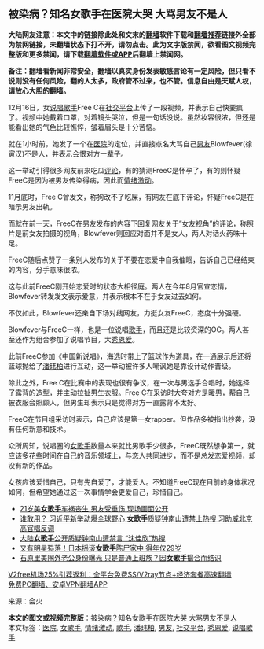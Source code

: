  <h2>被染病？知名女歌手在医院大哭 大骂男友不是人</h2> <p class="notice"><b>大陆网友注意：本文中的链接除此处和文末的<a href="https://github.com/bannedbook/fanqiang" >翻墙</a>软件下载和<a href="https://github.com/killgcd/justmysocks/blob/master/README.md">翻墙推荐</a>链接外全部为禁网链接，未翻墙状态下打不开，请勿点击。此为文字版禁闻，欲看图文视频完整版和更多禁闻，请下载<a href="https://github.com/bannedbook/fanqiang">翻墙软件或APP</a>后翻墙上禁闻网。</p><p>备注：翻墙看新闻非常安全，翻墙以真实身份发表敏感言论有一定风险，但只看不说则没有任何风险，翻的人太多，政府管不过来，也不管。信息自由是天赋人权，请放心大胆的翻墙。</b></p>  <div class="entry"> <p id="conimg">12月16日，女<a href="https://www.bannedbook.org/bnews/tag/%E8%AF%B4%E5%94%B1%E6%AD%8C%E6%89%8B/" class="st_tag internal_tag" rel="tag" title="标签 说唱歌手 下的日志">说唱歌手</a>Free C在<a href="https://www.bannedbook.org/bnews/tag/%E7%A4%BE%E4%BA%A4%E5%B9%B3%E5%8F%B0/" class="st_tag internal_tag" rel="tag" title="标签 社交平台 下的日志">社交平台</a>上传了一段视频，并表示自己快要疯了。视频中她戴着口罩，对着镜头哭泣，但是一句话没说。虽然妆容很浓，但还是能看出她的气色比较憔悴，皱着眉头是十分苦恼。</p> <p>就在1小时前，她发了一个在<a href="https://www.bannedbook.org/bnews/tag/%E5%8C%BB%E9%99%A2/" class="st_tag internal_tag" rel="tag" title="标签 医院 下的日志">医院</a>的定位，并直接点名大骂自己<a href="https://www.bannedbook.org/bnews/tag/%e7%94%b7%e5%8f%8b/" class="st_tag internal_tag" rel="tag" title="标签 男友 下的日志">男友</a>Blowfever(徐寅汉)不是人，并表示会恨对方一辈子。</p> <p>这一举动引得很多网友前来吃瓜<span class='wp_keywordlink_affiliate'><a href="https://www.bannedbook.org/bnews/comments/" title="新闻评论" target="_blank">评论</a></span>，有的猜测FreeC是怀孕了，有的则怀疑FreeC是因为被男友传染得病，因此而<a href="https://www.bannedbook.org/bnews/tag/%E6%83%85%E7%BB%AA%E6%BF%80%E5%8A%A8/" class="st_tag internal_tag" rel="tag" title="标签 情绪激动 下的日志">情绪激动</a>。</p>  <p>11月底时，Free C曾发文，称狗改不了吃屎，有网友在底下评论，怀疑FreeC是在暗示男友出轨。</p> <p>而就在前一天，FreeC在男友发布的内容下回复网友关于&#8221;女友视角&#8221;的评论，称照片是前女友拍摄的视角，Blowfever则回应对面并不是女人，两人对话火药味十足。</p> <p>FreeC随后点赞了一条别人发布的关于不要在恋爱中自我催眠，告诉自己已经结束的内容，分手意味很浓。</p>  <p>这与此前FreeC刚开始恋爱时的状态大相径庭。两人在今年8月官宣恋情，Blowfever转发发文表示爱意，并表示根本不在乎女友过去如何。</p> <p>不仅如此，Blowfever还亲自下场对线网友，力挺女友FreeC，态度十分强硬。</p> <p>Blowfever与FreeC一样，也是一位说唱<a href="https://www.bannedbook.org/bnews/tag/%e6%ad%8c%e6%89%8b/" class="st_tag internal_tag" rel="tag" title="标签 歌手 下的日志">歌手</a>，而且还是比较资深的OG。两人甚至还作为组合参加了说唱节目，大<a href="https://www.bannedbook.org/bnews/tag/%e7%a7%80%e6%81%a9%e7%88%b1/" class="st_tag internal_tag" rel="tag" title="标签 秀恩爱 下的日志">秀恩爱</a>。</p>  <p>此前FreeC参加《中国新说唱》，海选时带上了篮球作为道具，在一通展示后还将篮球抛给了<a href="https://www.bannedbook.org/bnews/tag/%e6%bd%98%e7%8e%ae%e6%9f%8f/" class="st_tag internal_tag" rel="tag" title="标签 潘玮柏 下的日志">潘玮柏</a>进行互动，这一举动被许多人嘲讽她是靠设计动作晋级。</p> <p>除此之外，Free C在比赛中的表现也很有争议，在一次与男选手合唱时，她选择了露背的造型，并主动拉扯男生衣服。Free C在采访时大夸对方是暖男，帮自己披衣服会照顾人，但男生却表示只是觉得对方一直露背不太好。</p> <p>FreeC在节目组采访时表示，自己应该是第一女rapper。但作品多被指出抄袭，没有任何新意和技术。</p>  <p>众所周知，说唱圈的<a href="https://www.bannedbook.org/bnews/tag/%e5%a5%b3%e6%ad%8c%e6%89%8b/" class="st_tag internal_tag" rel="tag" title="标签 女歌手 下的日志">女歌手</a>数量本来就比男歌手少很多，FreeC既然想争第一，就应该多花些时间在自己的音乐领域上，与恋人共同进步，而不是总发恋爱视频，却没有新的作品。</p> <p>女孩应该爱惜自己，只有先自爱了，才能爱人。不知道FreeC现在目前的身体状况如何，但希望她通过这一次事情学会更爱自己，珍惜自己。</p> <ul class='op-related-articles' title='相关阅读'> <li><a href='https://www.bannedbook.org/bnews/yule/20201208/1443881.html' target='_blank'>21岁美<b>女歌手</b>车祸丧生 男友受重伤 现场画面公开</a></li> <li><a href='https://www.bannedbook.org/bnews/cnnews/20201129/1439169.html' target='_blank'>谁敢用？ 习近平新举动爆全球野心 <b>女歌手</b>质疑钟南山遭禁上热搜 习助威北京高官唱反调</a></li> <li><a href='https://www.bannedbook.org/bnews/cbnews/20201129/1438944.html' target='_blank'>大陆<b>女歌手</b>公开质疑钟南山遭禁言 “沈佳欣”热搜</a></li> <li><a href='https://www.bannedbook.org/bnews/yule/20201020/1417184.html' target='_blank'>又有明星殒落！日本摇滚<b>女歌手</b>陈尸家中 得年仅29岁</a></li> <li><a href='https://www.bannedbook.org/bnews/yule/20201004/1407680.html' target='_blank'>石原里美圈外老公身份曝光 只是普通上班族？因<b>女歌手</b>撮合而结识</a></li> </ul> <p class="texttj"> <a href="https://www.bannedbook.org/forum23/topic22702.html" target="_blank">V2free机场25%引荐返利：全平台免费SS/V2ray节点+经济套餐高速翻墙</a><br/> <a href="https://github.com/bannedbook/fanqiang/wiki/%E7%A6%81%E9%97%BB%E7%BD%91%E5%AE%89%E5%8D%93%E7%BF%BB%E5%A2%99%E6%96%B0%E9%97%BBAPP" target="_blank">免费PC翻墙、安卓VPN翻墙APP</a></p><p> 来源：会火 </p><a name='sharetosocial'></a>       <div><b>本文的图文或视频完整版</b>：<a href='https://www.bannedbook.org/bnews/yule/20201219/1450698.html'>被染病？知名女歌手在医院大哭 大骂男友不是人</a></div>  </div><!--END ENTRY--> <div class="postfooter"> <div>本文标签：<a href="https://www.bannedbook.org/bnews/tag/%E5%8C%BB%E9%99%A2/" rel="tag">医院</a>, <a href="https://www.bannedbook.org/bnews/tag/%e5%a5%b3%e6%ad%8c%e6%89%8b/" rel="tag">女歌手</a>, <a href="https://www.bannedbook.org/bnews/tag/%E6%83%85%E7%BB%AA%E6%BF%80%E5%8A%A8/" rel="tag">情绪激动</a>, <a href="https://www.bannedbook.org/bnews/tag/%e6%ad%8c%e6%89%8b/" rel="tag">歌手</a>, <a href="https://www.bannedbook.org/bnews/tag/%e6%bd%98%e7%8e%ae%e6%9f%8f/" rel="tag">潘玮柏</a>, <a href="https://www.bannedbook.org/bnews/tag/%e7%94%b7%e5%8f%8b/" rel="tag">男友</a>, <a href="https://www.bannedbook.org/bnews/tag/%E7%A4%BE%E4%BA%A4%E5%B9%B3%E5%8F%B0/" rel="tag">社交平台</a>, <a href="https://www.bannedbook.org/bnews/tag/%e7%a7%80%e6%81%a9%e7%88%b1/" rel="tag">秀恩爱</a>, <a href="https://www.bannedbook.org/bnews/tag/%E8%AF%B4%E5%94%B1%E6%AD%8C%E6%89%8B/" rel="tag">说唱歌手</a></div>  </div><!--END POSTFOOTER--> 